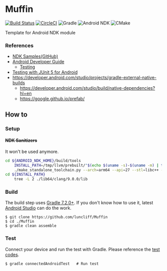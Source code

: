 # Muffin

[![Build Status](https://dev.azure.com/luncliff/personal/_apis/build/status/luncliff.Muffin?branchName=main)](https://dev.azure.com/luncliff/personal/_build/latest?definitionId=34&branchName=main)
[![CircleCI](https://circleci.com/gh/luncliff/Muffin/tree/main.svg?style=shield)](https://circleci.com/gh/luncliff/Muffin/tree/main)
![Gradle](https://img.shields.io/badge/Gradle-7.2+-02303a)
![Android NDK](https://img.shields.io/badge/NDK-22+-3ecf7d)
![CMake](https://img.shields.io/badge/CMake-3.21+-00529b)

Template for Android NDK module

### References

* [NDK Samples(GitHub)](https://github.com/android/ndk-samples)
* [Android Developer Guide](https://developer.android.com/guide)
  * [Testing](https://developer.android.com/training/testing/unit-testing)
* [Testing with JUnit 5 for Android](https://github.com/mannodermaus/android-junit5)
* https://developer.android.com/studio/projects/gradle-external-native-builds
  * https://developer.android.com/studio/build/native-dependencies?hl=en
  * https://google.github.io/prefab/

## How to

### Setup

#### ~~NDK Sanitizers~~

It won't be used anymore.

```bash
cd ${ANDROID_NDK_HOME}/build/tools
    INSTALL_PATH=/tmp/llvm/prebuilt/"$(echo $(uname -s)-$(uname -m) | tr '[:upper:]' '[:lower:]')"
    ./make_standalone_toolchain.py --arch=arm64 --api=27 --stl=libc++ --install-dir=${INSTALL_PATH} --force
cd ${INSTALL_PATH}
    tree -L 2 ./lib64/clang/9.0.0/lib
```

### Build

The build step uses [Gradle 7.2.0+](https://docs.gradle.org/current/userguide/userguide.html). If you don't know how to use it, latest [Android Studio](https://developer.android.com/studio/) can do the work.   

```console
$ git clone https://github.com/luncliff/Muffin
$ cd ./Muffin
$ gradle clean assemble
```

### Test

Connect your device and run the test with Gradle.
Please reference the [test codes](./android/test/).

```console
$ gradle connectedAndroidTest   # Run test
```
